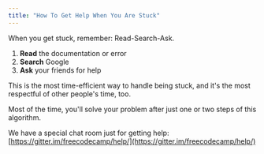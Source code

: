 ```yaml
---
title: "How To Get Help When You Are Stuck"
---
```


When you get stuck, remember: Read-Search-Ask.

1.  **Read** the documentation or error
2.  **Search** Google
3.  **Ask** your friends for help

This is the most time-efficient way to handle being stuck, and it's the most respectful of other people's time, too.

Most of the time, you'll solve your problem after just one or two steps of this algorithm.

We have a special chat room just for getting help: [https://gitter.im/freecodecamp/help/](https://gitter.im/freecodecamp/help/)
